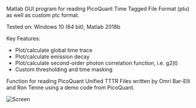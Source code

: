 Matlab GUI program for reading PicoQuant Time Tagged File Format (ptu) as well as custom ptc format.

Tested on: Windows 10 (64 bit), Matlab 2018b

Key Features:
- Plot/calculate global time trace
- Plot/calculate emission decay 
- Plot/calculate second-order photon correlation function, i.e. g2(t) 
- Custom thresholding and time masking

Function for reading PicoQuant Unified TTTR Files written by Omri Bar-Elli and Ron Tenne using a demo code from PicoQuant.

![Screen](https://user-images.githubusercontent.com/73600288/122318859-0e415d80-cf20-11eb-8198-c264d7f2c70c.PNG)
